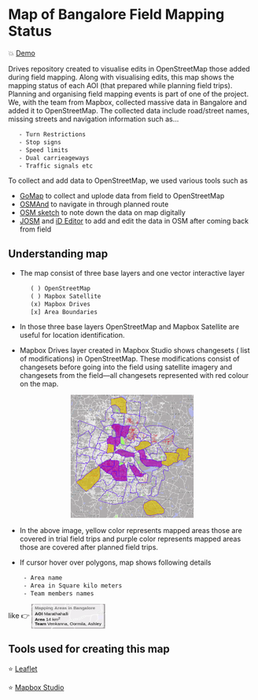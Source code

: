 # Map of Bangalore Field Mapping Status

:boom: [Demo](https://venkanna37.github.io/Drives/)

Drives repository created to visualise edits in OpenStreetMap those added during field mapping. Along with visualising edits, this map shows the mapping status of each AOI (that prepared while planning field trips). Planning and organising field mapping events is part of one of the project. We, with the team from Mapbox, collected massive data in Bangalore and added it to OpenStreetMap. The collected data include road/street names, missing streets and navigation information such as...

       - Turn Restrictions
       - Stop signs
       - Speed limits
       - Dual carrieageways
       - Traffic signals etc

To collect and add data to OpenStreetMap, we used various tools such as 
- [GoMap](https://wiki.openstreetmap.org/wiki/Go_Map!!) to collect and uplode data from field to OpenStreetMap
- [OSMAnd](https://osmand.net/) to navigate in through planned route 
- [OSM sketch](https://osm-sketch.soft112.com/) to note down the data on map digitally
- [JOSM](https://wiki.openstreetmap.org/wiki/JOSM) and [iD Editor](https://wiki.openstreetmap.org/wiki/ID) to add and edit the data in OSM after coming back from field

## Understanding map

- The map consist of three base layers and one vector interactive layer

         ( ) OpenStreetMap
         ( ) Mapbox Satellite
         (x) Mapbox Drives
         [x] Area Boundaries

 
- In those three base layers OpenStreetMap and Mapbox Satellite are useful for location identification.

- Mapbox Drives layer created in Mapbox Studio shows changesets ( list of modifications)  in OpenStreetMap. These modifications consist of changesets before going into the field using satellite imagery and changesets from the field—all changesets represented with red colour on the map.

<p align = "center" >
<img width = "250" height = "250" src = "/Screenshots/sc3.png">
</p>

- In the above image, yellow color represents mapped areas those are covered in trial field trips and purple color represents mapped areas those are covered after planned field trips.

- If cursor hover over polygons, map shows following details

       - Area name
       - Area in Square kilo meters
       - Team members names

like :point_right: <img align = "center" width = "150" height = "50" src = "/Screenshots/sc2.png">

## Tools used for creating this map
:star: [Leaflet](http://leafletjs.com)

:star: [Mapbox Studio](https://www.mapbox.com/mapbox-studio/)
